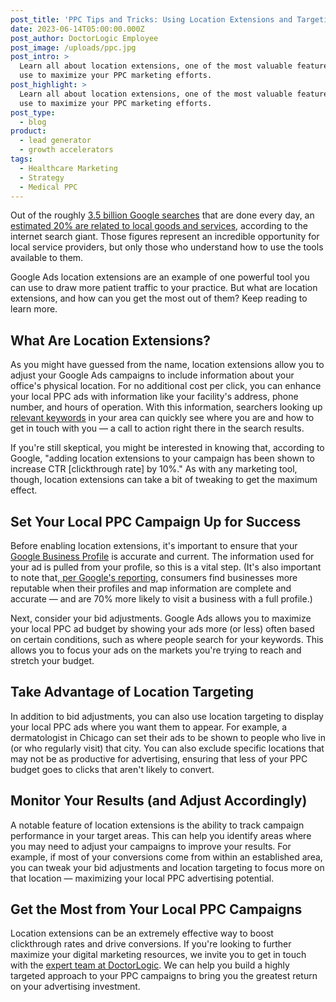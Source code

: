 ```yaml
---
post_title: 'PPC Tips and Tricks: Using Location Extensions and Targeting Your Local Market'
date: 2023-06-14T05:00:00.000Z
post_author: DoctorLogic Employee
post_image: /uploads/ppc.jpg
post_intro: >
  Learn all about location extensions, one of the most valuable features you can
  use to maximize your PPC marketing efforts.
post_highlight: >
  Learn all about location extensions, one of the most valuable features you can
  use to maximize your PPC marketing efforts.
post_type:
  - blog
product:
  - lead generator
  - growth accelerators
tags:
  - Healthcare Marketing
  - Strategy
  - Medical PPC
---
```


Out of the roughly [3.5 billion Google searches](https://www.internetlivestats.com/google-search-statistics/) that are done every day, an [estimated 20% are related to local goods and services](https://www.thinkwithgoogle.com/marketing-strategies/search/location-extensions/), according to the internet search giant. Those figures represent an incredible opportunity for local service providers, but only those who understand how to use the tools available to them.

Google Ads location extensions are an example of one powerful tool you can use to draw more patient traffic to your practice. But what are location extensions, and how can you get the most out of them? Keep reading to learn more.

## What Are Location Extensions?

As you might have guessed from the name, location extensions allow you to adjust your Google Ads campaigns to include information about your office's physical location. For no additional cost per click, you can enhance your local PPC ads with information like your facility's address, phone number, and hours of operation. With this information, searchers looking up [relevant keywords](https://doctorlogic.com/blog/why-are-medical-keywords-important.html) in your area can quickly see where you are and how to get in touch with you — a call to action right there in the search results.

If you're still skeptical, you might be interested in knowing that, according to Google, "adding location extensions to your campaign has been shown to increase CTR \[clickthrough rate] by 10%." As with any marketing tool, though, location extensions can take a bit of tweaking to get the maximum effect.

## Set Your Local PPC Campaign Up for Success

Before enabling location extensions, it's important to ensure that your [Google Business Profile](https://doctorlogic.com/blog/5-reasons-your-google-business-profile-matters) is accurate and current. The information used for your ad is pulled from your profile, so this is a vital step. (It's also important to note that,[ per Google's reporting](https://support.google.com/business/answer/10515606), consumers find businesses more reputable when their profiles and map information are complete and accurate — and are 70% more likely to visit a business with a full profile.)

Next, consider your bid adjustments. Google Ads allows you to maximize your local PPC ad budget by showing your ads more (or less) often based on certain conditions, such as where people search for your keywords. This allows you to focus your ads on the markets you're trying to reach and stretch your budget.

## Take Advantage of Location Targeting

In addition to bid adjustments, you can also use location targeting to display your local PPC ads where you want them to appear. For example, a dermatologist in Chicago can set their ads to be shown to people who live in (or who regularly visit) that city. You can also exclude specific locations that may not be as productive for advertising, ensuring that less of your PPC budget goes to clicks that aren't likely to convert.

## Monitor Your Results (and Adjust Accordingly)

A notable feature of location extensions is the ability to track campaign performance in your target areas. This can help you identify areas where you may need to adjust your campaigns to improve your results. For example, if most of your conversions come from within an established area, you can tweak your bid adjustments and location targeting to focus more on that location — maximizing your local PPC advertising potential.

## Get the Most from Your Local PPC Campaigns

Location extensions can be an extremely effective way to boost clickthrough rates and drive conversions. If you're looking to further maximize your digital marketing resources, we invite you to get in touch with the [expert team at DoctorLogic](https://growth.doctorlogic.com/get-a-demo). We can help you build a highly targeted approach to your PPC campaigns to bring you the greatest return on your advertising investment.
